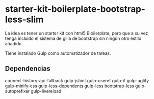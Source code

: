 # starter-kit-boilerplate-bootstrap-less-slim

La idea es tener un starter kit con html5 Bloilerplate, pero que a su vez tenga incluido el sistema de gilla de bootstrap sin ningún otro estilo añadido.


Tiene instalado Gulp como automatizador de tareas.


## Dependencias

connect-history-api-fallback
gulp-jshint
gulp-useref
gulp-if
gulp-uglify
gulp-minify-css
gulp-less-dependents
gulp-less
bootstrap-less
gulp-autoprefixer
gulp-livereload





